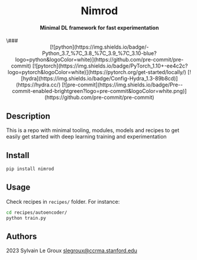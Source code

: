 
<!-- WARNING: THIS FILE WAS AUTOGENERATED! DO NOT EDIT! -->
<center>
<h1>
Nimrod
</h1>
<h4>
Minimal DL framework for fast experimentation
</h4>
</center>
\###
<center>
[![python](https://img.shields.io/badge/-Python_3.7_%7C_3.8_%7C_3.9_%7C_3.10-blue?logo=python&logoColor=white)](https://github.com/pre-commit/pre-commit)
[![pytorch](https://img.shields.io/badge/PyTorch_1.10+-ee4c2c?logo=pytorch&logoColor=white)](https://pytorch.org/get-started/locally/)
[![hydra](https://img.shields.io/badge/Config-Hydra_1.3-89b8cd)](https://hydra.cc/)
[![pre-commit](https://img.shields.io/badge/Pre--commit-enabled-brightgreen?logo=pre-commit&logoColor=white.png)](https://github.com/pre-commit/pre-commit)
</center>

## Description

This is a repo with minimal tooling, modules, models and recipes to get
easily get started with deep learning training and experimentation

## Install

``` sh
pip install nimrod
```

## Usage

Check recipes in `recipes/` folder. For instance:

``` bash
cd recipes/autoencoder/
python train.py
```

## Authors

2023 Sylvain Le Groux <slegroux@ccrma.stanford.edu>
